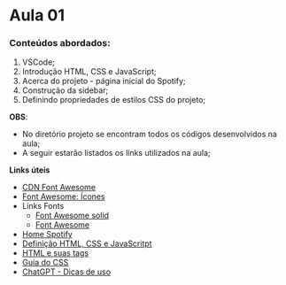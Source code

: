 # Aula 01

### Conteúdos abordados:
1. VSCode;
2. Introdução HTML, CSS e JavaScript;
3. Acerca do projeto - página inicial do Spotify;
4. Construção da sidebar;
5. Definindo propriedades de estilos CSS do projeto;

 **OBS**:
 - No diretório projeto se encontram todos os códigos desenvolvidos na aula;
 - A seguir estarão listados os links utilizados na aula;

**Links úteis**
- [CDN Font Awesome](https://cdnjs.com/libraries/font-awesome)
- [Font Awesome: Ícones](https://fontawesome.com/icons)
- Links Fonts
    - [Font Awesome solid](https://use.fontawesome.com/releases/v5.15.4/css/solid.css) 
    - [Font Awesome](https://use.fontawesome.com/releases/v5.15.4/css/fontawesome.css)
- [Home Spotify](https://open.spotify.com/intl-pt)
- [Definição HTML, CSS e JavaScritpt](https://www.alura.com.br/artigos/html-css-e-js-definicoes?_gl=1*g50wt4*_ga*MjA5NzUyOTQzMy4xNzA0NDU3MzAz*_ga_1EPWSW3PCS*MTcwNjIxMjQyMC41My4xLjE3MDYyMTI0MjEuMC4wLjA.*_fplc*MmNHJTJGUjFscm5mSWhCNjdBdEJKQXBnTTVBZHdoY3JhdkNuc0p0UnNPVzI3dVBPTmQ0Q1JpeTdkRnJaUWV5SENrUmNoOEVIV04wWHZLYzIlMkZQZFlXZSUyRmFabGIwM2dXZUVpN1JCeENTbzk1T1gwdk1FOGdEMFF5YmpyTUw2M1FnJTNEJTNE)
- [HTML e suas tags](https://www.alura.com.br/artigos/o-que-e-html-suas-tags-parte-5-atributos-elementos?_gl=1*g50wt4*_ga*MjA5NzUyOTQzMy4xNzA0NDU3MzAz*_ga_1EPWSW3PCS*MTcwNjIxMjQyMC41My4xLjE3MDYyMTI0MjEuMC4wLjA.*_fplc*MmNHJTJGUjFscm5mSWhCNjdBdEJKQXBnTTVBZHdoY3JhdkNuc0p0UnNPVzI3dVBPTmQ0Q1JpeTdkRnJaUWV5SENrUmNoOEVIV04wWHZLYzIlMkZQZFlXZSUyRmFabGIwM2dXZUVpN1JCeENTbzk1T1gwdk1FOGdEMFF5YmpyTUw2M1FnJTNEJTNE)
- [Guia do CSS](https://www.alura.com.br/artigos/css?_gl=1*1iardae*_ga*MjA5NzUyOTQzMy4xNzA0NDU3MzAz*_ga_1EPWSW3PCS*MTcwNjIxMjQyMC41My4xLjE3MDYyMTI0MjEuMC4wLjA.*_fplc*MmNHJTJGUjFscm5mSWhCNjdBdEJKQXBnTTVBZHdoY3JhdkNuc0p0UnNPVzI3dVBPTmQ0Q1JpeTdkRnJaUWV5SENrUmNoOEVIV04wWHZLYzIlMkZQZFlXZSUyRmFabGIwM2dXZUVpN1JCeENTbzk1T1gwdk1FOGdEMFF5YmpyTUw2M1FnJTNEJTNE)
- [ChatGPT - Dicas de uso](https://www.alura.com.br/artigos/chatgpt?_gl=1*1h4sryh*_ga*MjA5NzUyOTQzMy4xNzA0NDU3MzAz*_ga_1EPWSW3PCS*MTcwNjIxMjQyMC41My4xLjE3MDYyMTI0MjEuMC4wLjA.*_fplc*MmNHJTJGUjFscm5mSWhCNjdBdEJKQXBnTTVBZHdoY3JhdkNuc0p0UnNPVzI3dVBPTmQ0Q1JpeTdkRnJaUWV5SENrUmNoOEVIV04wWHZLYzIlMkZQZFlXZSUyRmFabGIwM2dXZUVpN1JCeENTbzk1T1gwdk1FOGdEMFF5YmpyTUw2M1FnJTNEJTNE)